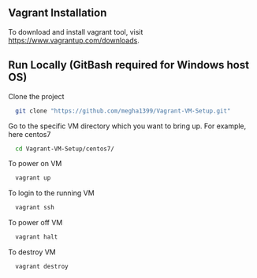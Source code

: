 ## Vagrant Installation

To download and install vagrant tool, visit https://www.vagrantup.com/downloads.

## Run Locally (GitBash required for Windows host OS)

Clone the project

```bash
  git clone "https://github.com/megha1399/Vagrant-VM-Setup.git"
```

Go to the specific VM directory which you want to bring up. For example, here centos7

```bash
  cd Vagrant-VM-Setup/centos7/
```

To power on VM

```bash
  vagrant up
```

To login to the running VM

```bash
  vagrant ssh
```

To power off VM
```bash
  vagrant halt
```

To destroy VM
```bash
  vagrant destroy
```
